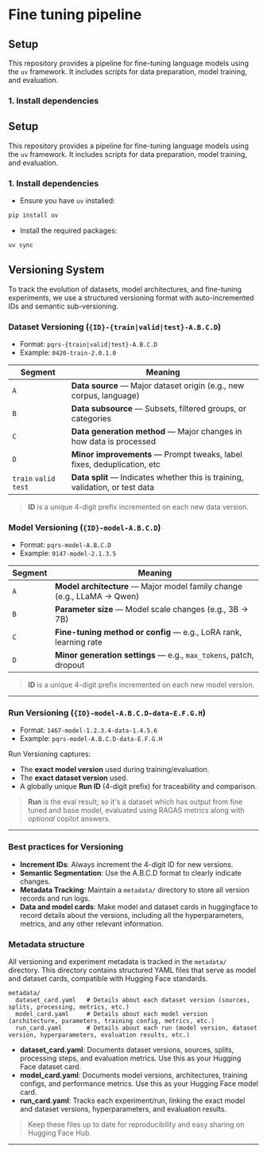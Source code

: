 # Fine tuning pipeline

## Setup

This repository provides a pipeline for fine-tuning language models using the `uv` framework. It includes scripts for data preparation, model training, and evaluation.

### 1. Install dependencies
## Setup

This repository provides a pipeline for fine-tuning language models using the `uv` framework. It includes scripts for data preparation, model training, and evaluation.

### 1. Install dependencies

- Ensure you have `uv` installed:

```bash
pip install uv
```

- Install the required packages:

```bash
uv sync
```

## Versioning System

To track the evolution of datasets, model architectures, and fine-tuning experiments, we use a structured versioning format with auto-incremented IDs and semantic sub-versioning.

### Dataset Versioning (`{ID}-{train|valid|test}-A.B.C.D`)

- Format: `pqrs-{train|valid|test}-A.B.C.D`
- Example: `0420-train-2.0.1.0`

| Segment | Meaning                                                                 |
| ------- | ----------------------------------------------------------------------- |
| `A`     | **Data source** — Major dataset origin (e.g., new corpus, language)     |
| `B`     | **Data subsource** — Subsets, filtered groups, or categories            |
| `C`     | **Data generation method** — Major changes in how data is processed     |
| `D`     | **Minor improvements** — Prompt tweaks, label fixes, deduplication, etc |
| `train` `valid` `test` | **Data split** — Indicates whether this is training, validation, or test data |

> **ID** is a unique 4-digit prefix incremented on each new data version.

### Model Versioning (`{ID}-model-A.B.C.D`)

- Format: `pqrs-model-A.B.C.D`
- Example: `0147-model-2.1.3.5`

| Segment | Meaning                                                                 |
| ------- | ----------------------------------------------------------------------- |
| `A`     | **Model architecture** — Major model family change (e.g., LLaMA → Qwen) |
| `B`     | **Parameter size** — Model scale changes (e.g., 3B → 7B)                |
| `C`     | **Fine-tuning method or config** — e.g., LoRA rank, learning rate       |
| `D`     | **Minor generation settings** — e.g., `max_tokens`, patch, dropout      |

> **ID** is a unique 4-digit prefix incremented on each new model version.

---

### Run Versioning (`{ID}-model-A.B.C.D-data-E.F.G.H`)

- Format: `1467-model-1.2.3.4-data-1.4.5.6`
- Example: `pqrs-model-A.B.C.D-data-E.F.G.H`

Run Versioning captures:

- The **exact model version** used during training/evaluation.
- The **exact dataset version** used.
- A globally unique **Run ID** (4-digit prefix) for traceability and comparison.

> **Run** is the eval result; so it's a dataset which has output from fine tuned and base model, evaluated using RAGAS metrics along with *optional* copilot answers.

---

### Best practices for Versioning

- **Increment IDs**: Always increment the 4-digit ID for new versions.
- **Semantic Segmentation**: Use the A.B.C.D format to clearly indicate changes.
- **Metadata Tracking**: Maintain a `metadata/` directory to store all version records and run logs.
- **Data and model cards**: Make model and dataset cards in huggingface to record details about the versions, including all the hyperparameters, metrics, and any other relevant information.

### Metadata structure

All versioning and experiment metadata is tracked in the `metadata/` directory. This directory contains structured YAML files that serve as model and dataset cards, compatible with Hugging Face standards.

```plaintext
metadata/
  dataset_card.yaml   # Details about each dataset version (sources, splits, processing, metrics, etc.)
  model_card.yaml     # Details about each model version (architecture, parameters, training config, metrics, etc.)
  run_card.yaml       # Details about each run (model version, dataset version, hyperparameters, evaluation results, etc.)
```

- **dataset_card.yaml**: Documents dataset versions, sources, splits, processing steps, and evaluation metrics. Use this as your Hugging Face dataset card.
- **model_card.yaml**: Documents model versions, architectures, training configs, and performance metrics. Use this as your Hugging Face model card.
- **run_card.yaml**: Tracks each experiment/run, linking the exact model and dataset versions, hyperparameters, and evaluation results.

> Keep these files up to date for reproducibility and easy sharing on Hugging Face Hub.

---
